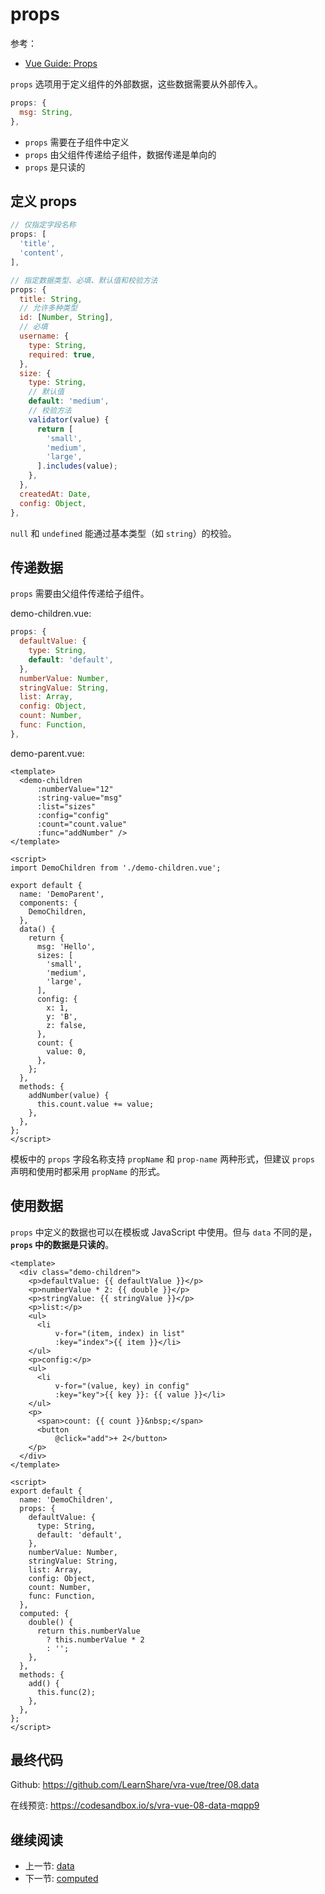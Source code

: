 # props

参考：

+ [Vue Guide: Props](https://v3.cn.vuejs.org/guide/component-props.html)

`props` 选项用于定义组件的外部数据，这些数据需要从外部传入。

```js
props: {
  msg: String,
},
```

+ `props` 需要在子组件中定义
+ `props` 由父组件传递给子组件，数据传递是单向的
+ `props` 是只读的

## 定义 props

```js
// 仅指定字段名称
props: [
  'title',
  'content',
],

// 指定数据类型、必填、默认值和校验方法
props: {
  title: String,
  // 允许多种类型
  id: [Number, String],
  // 必填
  username: {
    type: String,
    required: true,
  },
  size: {
    type: String,
    // 默认值
    default: 'medium',
    // 校验方法
    validator(value) {
      return [
        'small',
        'medium',
        'large',
      ].includes(value);
    },
  },
  createdAt: Date,
  config: Object,
},
```

`null` 和 `undefined` 能通过基本类型（如 `string`）的校验。

## 传递数据

`props` 需要由父组件传递给子组件。

demo-children.vue:

```js
props: {
  defaultValue: {
    type: String,
    default: 'default',
  },
  numberValue: Number,
  stringValue: String,
  list: Array,
  config: Object,
  count: Number,
  func: Function,
},
```

demo-parent.vue:

```vue
<template>
  <demo-children
      :numberValue="12"
      :string-value="msg"
      :list="sizes"
      :config="config"
      :count="count.value"
      :func="addNumber" />
</template>

<script>
import DemoChildren from './demo-children.vue';

export default {
  name: 'DemoParent',
  components: {
    DemoChildren,
  },
  data() {
    return {
      msg: 'Hello',
      sizes: [
        'small',
        'medium',
        'large',
      ],
      config: {
        x: 1,
        y: 'B',
        z: false,
      },
      count: {
        value: 0,
      },
    };
  },
  methods: {
    addNumber(value) {
      this.count.value += value;
    },
  },
};
</script>
```

模板中的 `props` 字段名称支持 `propName` 和 `prop-name` 两种形式，但建议 `props` 声明和使用时都采用 `propName` 的形式。

## 使用数据

`props` 中定义的数据也可以在模板或 JavaScript 中使用。但与 `data` 不同的是，**`props` 中的数据是只读的**。

```vue
<template>
  <div class="demo-children">
    <p>defaultValue: {{ defaultValue }}</p>
    <p>numberValue * 2: {{ double }}</p>
    <p>stringValue: {{ stringValue }}</p>
    <p>list:</p>
    <ul>
      <li
          v-for="(item, index) in list"
          :key="index">{{ item }}</li>
    </ul>
    <p>config:</p>
    <ul>
      <li
          v-for="(value, key) in config"
          :key="key">{{ key }}: {{ value }}</li>
    </ul>
    <p>
      <span>count: {{ count }}&nbsp;</span>
      <button
          @click="add">+ 2</button>
    </p>
  </div>
</template>

<script>
export default {
  name: 'DemoChildren',
  props: {
    defaultValue: {
      type: String,
      default: 'default',
    },
    numberValue: Number,
    stringValue: String,
    list: Array,
    config: Object,
    count: Number,
    func: Function,
  },
  computed: {
    double() {
      return this.numberValue
        ? this.numberValue * 2
        : '';
    },
  },
  methods: {
    add() {
      this.func(2);
    },
  },
};
</script>
```

## 最终代码

Github: <https://github.com/LearnShare/vra-vue/tree/08.data>

在线预览: <https://codesandbox.io/s/vra-vue-08-data-mqpp9>

## 继续阅读

+ 上一节: [data](./data.md)
+ 下一节: [computed](./computed.md)
